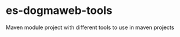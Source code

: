 es-dogmaweb-tools
=================

Maven module project with different tools to use in maven projects
